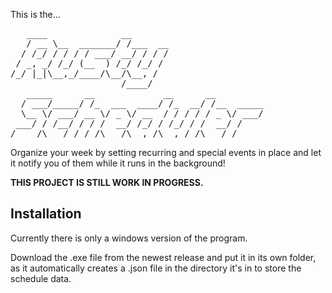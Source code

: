 This is the...

<pre>
   ____              __       
   / __ \__  _______/ /___  __
  / /_/ / / / / ___/ __/ / / /
 / _, _/ /_/ (__  ) /_/ /_/ / 
/_/ |_|\__,_/____/\__/\__, /  
                     /____/   
   _____      __             __      __
  / ___/_____/ /_  ___  ____/ /_  __/ /__  _____
  \__ \/ ___/ __ \/ _ \/ __  / / / / / _ \/ ___/
 ___/ / /__/ / / /  __/ /_/ / /_/ / /  __/ /    
/____/\___/_/ /_/\___/\__,_/\__,_/_/\___/_/     
</pre>

Organize your week by setting recurring and special events in place and let it notify you of them while it runs in the background!

**THIS PROJECT IS STILL WORK IN PROGRESS.**

## Installation

Currently there is only a windows version of the program.

Download the .exe file from the newest release and put it in its own folder, as it automatically creates a .json file in the directory it's in to store the schedule data.
